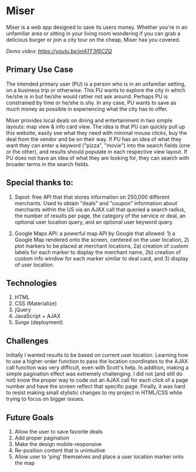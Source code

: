 # Miser

Miser is a web app designed to save its users money. Whether you're in an unfamiliar area or sitting in your living room wondering if you can grab a delicious burger or join a city tour on the cheap, Miser has you covered.

*Demo video: https://youtu.be/orATF3f6CZQ*


## Primary Use Case

The intended primary user (PU) is a person who is in an unfamiliar setting, on a business trip or otherwise. This PU wants to explore the city in which he/she is in but he/she would rather not ask around. Perhaps PU is constrained by time or he/she is shy. In any case, PU wants to save as much money as possible in experiencing what the city has to offer.

Miser provides local deals on dining and entertainment in two simple layouts: map view & info card view. The idea is that PU can quickly pull up this website, easily see what they need with minimal mouse clicks, buy the deal from the vendor and be on their way. If PU has an idea of what they want they can enter a keyword ("pizza", "movie") into the search fields (one or the other), and results should populate in each respective view layout. If PU does not have an idea of what they are looking for, they can search with broader terms in the search fields.


## Special thanks to:

1. Sqoot: free API that that stores information on 250,000 different merchants. Used to obtain "deals" and "coupon" information about merchants within the US via an AJAX call that queried a search radius, the number of results per page, the category of the service or deal, an optional user location query, and an optional user keyword query.

2. Google Maps API: a powerful map API by Google that allowed: 1) a Google Map rendered onto the screen, centered on the user location, 2) plot markers to be placed at merchant locations, 2a) creation of custom labels for each marker to display the merchant name, 2b) creation of custom info window for each marker similar to deal card, and 3) display of user location.


## Technologies

1. HTML
2. CSS (Materialize)
3. jQuery
4. JavaScript + AJAX
5. Surge (deployment)

## Challenges

Initially I wanted results to be based on current user location. Learning how to use a higher-order function to pass the location coordinates to the AJAX call function was very difficult, even with Scott's help. In addition, making a simple pagination effect was extremely challenging. I did not (and still do not) know the proper way to code out an AJAX call for each click of a page number and have the screen reflect that specific page. Finally, it was hard to resist making small stylistic changes to my project in HTML/CSS while trying to focus on bigger issues.


## Future Goals

1. Allow the user to save favorite deals
2. Add proper pagination
3. Make the design mobile-responsive
4. Re-position content that is unintuitive
5. Allow user to 'ping' themselves and place a user location marker onto the map
